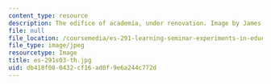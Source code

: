 ```yaml
---
content_type: resource
description: The edifice of academia, under renovation. Image by James Rising.
file: null
file_location: /coursemedia/es-291-learning-seminar-experiments-in-education-spring-2003/db418f080432cf16ad0f9e6a244c772d_es-291s03-th.jpg
file_type: image/jpeg
resourcetype: Image
title: es-291s03-th.jpg
uid: db418f08-0432-cf16-ad0f-9e6a244c772d
---
```

